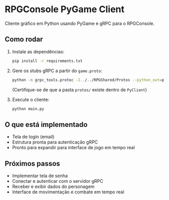 # RPGConsole PyGame Client

Cliente gráfico em Python usando PyGame e gRPC para o RPGConsole.

## Como rodar

1. Instale as dependências:
   ```bash
   pip install -r requirements.txt
   ```

2. Gere os stubs gRPC a partir do `game.proto`:
   ```bash
   python -m grpc_tools.protoc -I../../RPGShared/Protos --python_out=protos --grpc_python_out=protos ../../RPGShared/Protos/game.proto
   ```
   (Certifique-se de que a pasta `protos/` existe dentro de `PyClient`)

3. Execute o cliente:
   ```bash
   python main.py
   ```

## O que está implementado
- Tela de login (email)
- Estrutura pronta para autenticação gRPC
- Pronto para expandir para interface de jogo em tempo real

## Próximos passos
- Implementar tela de senha
- Conectar e autenticar com o servidor gRPC
- Receber e exibir dados do personagem
- Interface de movimentação e combate em tempo real
